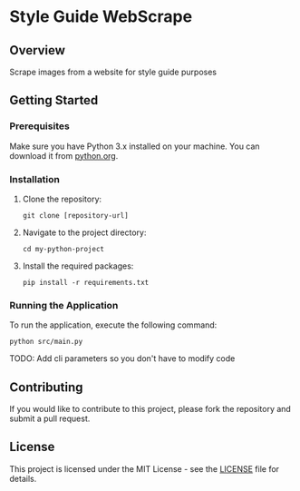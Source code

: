 # Style Guide WebScrape

## Overview
Scrape images from a website for style guide purposes

## Getting Started

### Prerequisites
Make sure you have Python 3.x installed on your machine. You can download it from [python.org](https://www.python.org/downloads/).

### Installation
1. Clone the repository:
   ```
   git clone [repository-url]
   ```
2. Navigate to the project directory:
   ```
   cd my-python-project
   ```
3. Install the required packages:
   ```
   pip install -r requirements.txt
   ```

### Running the Application
To run the application, execute the following command:
```
python src/main.py
```
TODO: Add cli parameters so you don't have to modify code

## Contributing
If you would like to contribute to this project, please fork the repository and submit a pull request.

## License
This project is licensed under the MIT License - see the [LICENSE](LICENSE) file for details.